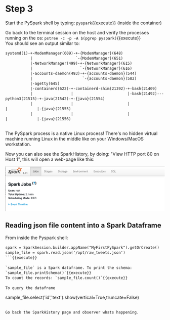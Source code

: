 # Step 3

Start the PySpark shell by typing: `pyspark`{{execute}}  (inside the container)

Go back to the terminal session on the host and verify the processes running on the os: `pstree -c -p -A $(pgrep pyspark)`{{execute}}  
You should see an output similar to:  
```
systemd(1)-+-ModemManager(609)-+-{ModemManager}(648)
           |                   `-{ModemManager}(651)
           |-NetworkManager(499)-+-{NetworkManager}(615)
           |                     `-{NetworkManager}(616)
           |-accounts-daemon(493)-+-{accounts-daemon}(544)
           |                      `-{accounts-daemon}(582)
           |-agetty(645)
           |-containerd(622)-+-containerd-shim(21392)-+-bash(21409)
           |                 |                        |-bash(21492)---python3(21515)-+-java(21542)-+-{java}(21554)
           |                 |                        |                              |             |-{java}(21555)
           |                 |                        |                              |             |-{java}(21556)
       
```
  
The PySpark process is a native Linux process! There's no hidden virtual machine running Linux in the middle like on your Windows/MacOS workstation.  

Now you can also see the SparkHistory, by doing: "View HTTP port 80 on Host 1", this will open a web-page like this:

![SparkHistory](../assets/spark_history.png)

## Reading json file content into a Spark Dataframe
From inside the Pyspark shell: 
```
spark = SparkSession.builder.appName("MyFirstPySpark").getOrCreate()
sample_file = spark.read.json('/opt/raw_tweets.json')
```{{execute}}

`sample_file` is a Spark dataframe. To print the schema: `sample_file.printSchema()`{{execute}}  
To count the records: `sample_file.count()`{{execute}}  

To query the dataframe
```
sample_file.select('id','text').show(vertical=True,truncate=False)
```{{execute}}

Go back the SparkHistory page and observer whats happening.  
